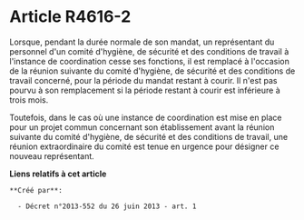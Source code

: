 # Article R4616-2

Lorsque, pendant la durée normale de son mandat, un représentant du personnel d'un comité d'hygiène, de sécurité et des
conditions de travail à l'instance de coordination cesse ses fonctions, il est remplacé à l'occasion de la réunion suivante
du comité d'hygiène, de sécurité et des conditions de travail concerné, pour la période du mandat restant à courir. Il n'est
pas pourvu à son remplacement si la période restant à courir est inférieure à trois mois. 

Toutefois, dans le cas où une instance de coordination est mise en place pour un projet commun concernant son établissement
avant la réunion suivante du comité d'hygiène, de sécurité et des conditions de travail, une réunion extraordinaire du comité
est tenue en urgence pour désigner ce nouveau représentant.

**Liens relatifs à cet article**

	**Créé par**:

	  - Décret n°2013-552 du 26 juin 2013 - art. 1
